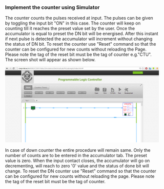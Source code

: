 ### Implement the counter using Simulator
The counter counts the pulses received at input. The pulses can be given by toggling the input bit "ON" in this case.
The counter will keep on counting till it reaches the preset value set by the user. Once the accumulator is equal to preset the DN bit will be energised.
After this instant if next pulse is detected the accumulator will increment without changing the status of DN bit.
To reset the counter use "Reset" command so that the counter can be configured for new counts without reloading the Page.
Please note the tag of the reset bit must be the tag of counter e.g."CTU".
The screen shot will appear as shown below.

<center><img src="images/img1.png" title="" /></center>

In case of down counter the entire procedure will remain same. Only the number of counts are to be entered in the accumulator tab. The preset value is zero. When the input contact closes, the accumulator will go on decrementing, will reach to zero '0' value and the status of done bit will change.
To reset the DN counter use "Reset" command so that the counter can be configured for new counts without reloading the page. Please note the tag of the reset bit must be the tag of counter.









